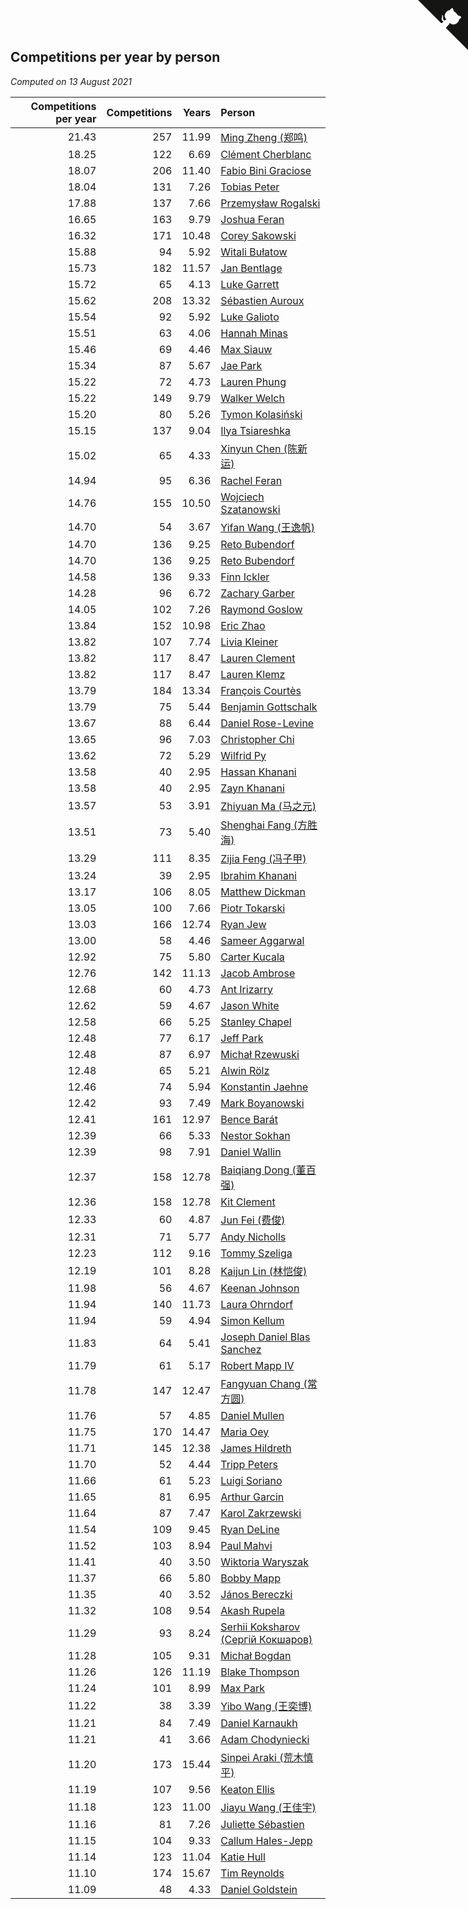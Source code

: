 ## Competitions per year by person

*Computed on 13 August 2021*

| Competitions per year | Competitions | Years | Person |
| ---: | ---: | ---: | :--- |
| 21.43 | 257 | 11.99 | [Ming Zheng (郑鸣)](https://www.worldcubeassociation.org/persons/2009ZHEN11) |
| 18.25 | 122 | 6.69 | [Clément Cherblanc](https://www.worldcubeassociation.org/persons/2014CHER05) |
| 18.07 | 206 | 11.40 | [Fabio Bini Graciose](https://www.worldcubeassociation.org/persons/2010GRAC02) |
| 18.04 | 131 | 7.26 | [Tobias Peter](https://www.worldcubeassociation.org/persons/2014PETE03) |
| 17.88 | 137 | 7.66 | [Przemysław Rogalski](https://www.worldcubeassociation.org/persons/2013ROGA02) |
| 16.65 | 163 | 9.79 | [Joshua Feran](https://www.worldcubeassociation.org/persons/2011FERA01) |
| 16.32 | 171 | 10.48 | [Corey Sakowski](https://www.worldcubeassociation.org/persons/2011SAKO01) |
| 15.88 | 94 | 5.92 | [Witali Bułatow](https://www.worldcubeassociation.org/persons/2015BUAT01) |
| 15.73 | 182 | 11.57 | [Jan Bentlage](https://www.worldcubeassociation.org/persons/2010BENT01) |
| 15.72 | 65 | 4.13 | [Luke Garrett](https://www.worldcubeassociation.org/persons/2017GARR05) |
| 15.62 | 208 | 13.32 | [Sébastien Auroux](https://www.worldcubeassociation.org/persons/2008AURO01) |
| 15.54 | 92 | 5.92 | [Luke Galioto](https://www.worldcubeassociation.org/persons/2015GALI02) |
| 15.51 | 63 | 4.06 | [Hannah Minas](https://www.worldcubeassociation.org/persons/2017MINA04) |
| 15.46 | 69 | 4.46 | [Max Siauw](https://www.worldcubeassociation.org/persons/2017SIAU02) |
| 15.34 | 87 | 5.67 | [Jae Park](https://www.worldcubeassociation.org/persons/2015PARK24) |
| 15.22 | 72 | 4.73 | [Lauren Phung](https://www.worldcubeassociation.org/persons/2016PHUN02) |
| 15.22 | 149 | 9.79 | [Walker Welch](https://www.worldcubeassociation.org/persons/2011WELC01) |
| 15.20 | 80 | 5.26 | [Tymon Kolasiński](https://www.worldcubeassociation.org/persons/2016KOLA02) |
| 15.15 | 137 | 9.04 | [Ilya Tsiareshka](https://www.worldcubeassociation.org/persons/2012TERE01) |
| 15.02 | 65 | 4.33 | [Xinyun Chen (陈新运)](https://www.worldcubeassociation.org/persons/2017CHEN36) |
| 14.94 | 95 | 6.36 | [Rachel Feran](https://www.worldcubeassociation.org/persons/2015FERA01) |
| 14.76 | 155 | 10.50 | [Wojciech Szatanowski](https://www.worldcubeassociation.org/persons/2011SZAT01) |
| 14.70 | 54 | 3.67 | [Yifan Wang (王逸帆)](https://www.worldcubeassociation.org/persons/2017WANY29) |
| 14.70 | 136 | 9.25 | [Reto Bubendorf](https://www.worldcubeassociation.org/persons/2012BUBE01) |
| 14.70 | 136 | 9.25 | [Reto Bubendorf](https://www.worldcubeassociation.org/persons/2012BUBE01) |
| 14.58 | 136 | 9.33 | [Finn Ickler](https://www.worldcubeassociation.org/persons/2012ICKL01) |
| 14.28 | 96 | 6.72 | [Zachary Garber](https://www.worldcubeassociation.org/persons/2014GARB01) |
| 14.05 | 102 | 7.26 | [Raymond Goslow](https://www.worldcubeassociation.org/persons/2014GOSL01) |
| 13.84 | 152 | 10.98 | [Eric Zhao](https://www.worldcubeassociation.org/persons/2010ZHAO19) |
| 13.82 | 107 | 7.74 | [Livia Kleiner](https://www.worldcubeassociation.org/persons/2013KLEI03) |
| 13.82 | 117 | 8.47 | [Lauren Clement](https://www.worldcubeassociation.org/persons/2013KLEM01) |
| 13.82 | 117 | 8.47 | [Lauren Klemz](https://www.worldcubeassociation.org/persons/2013KLEM01) |
| 13.79 | 184 | 13.34 | [François Courtès](https://www.worldcubeassociation.org/persons/2008COUR01) |
| 13.79 | 75 | 5.44 | [Benjamin Gottschalk](https://www.worldcubeassociation.org/persons/2016GOTT01) |
| 13.67 | 88 | 6.44 | [Daniel Rose-Levine](https://www.worldcubeassociation.org/persons/2015ROSE01) |
| 13.65 | 96 | 7.03 | [Christopher Chi](https://www.worldcubeassociation.org/persons/2014CHIC01) |
| 13.62 | 72 | 5.29 | [Wilfrid Py](https://www.worldcubeassociation.org/persons/2016PYWI01) |
| 13.58 | 40 | 2.95 | [Hassan Khanani](https://www.worldcubeassociation.org/persons/2018KHAN26) |
| 13.58 | 40 | 2.95 | [Zayn Khanani](https://www.worldcubeassociation.org/persons/2018KHAN28) |
| 13.57 | 53 | 3.91 | [Zhiyuan Ma (马之元)](https://www.worldcubeassociation.org/persons/2017MAZH04) |
| 13.51 | 73 | 5.40 | [Shenghai Fang (方胜海)](https://www.worldcubeassociation.org/persons/2016FANG01) |
| 13.29 | 111 | 8.35 | [Zijia Feng (冯子甲)](https://www.worldcubeassociation.org/persons/2013FENG02) |
| 13.24 | 39 | 2.95 | [Ibrahim Khanani](https://www.worldcubeassociation.org/persons/2018KHAN27) |
| 13.17 | 106 | 8.05 | [Matthew Dickman](https://www.worldcubeassociation.org/persons/2013DICK01) |
| 13.05 | 100 | 7.66 | [Piotr Tokarski](https://www.worldcubeassociation.org/persons/2013TOKA01) |
| 13.03 | 166 | 12.74 | [Ryan Jew](https://www.worldcubeassociation.org/persons/2008JEWR01) |
| 13.00 | 58 | 4.46 | [Sameer Aggarwal](https://www.worldcubeassociation.org/persons/2017AGGA01) |
| 12.92 | 75 | 5.80 | [Carter Kucala](https://www.worldcubeassociation.org/persons/2015KUCA01) |
| 12.76 | 142 | 11.13 | [Jacob Ambrose](https://www.worldcubeassociation.org/persons/2010AMBR01) |
| 12.68 | 60 | 4.73 | [Ant Irizarry](https://www.worldcubeassociation.org/persons/2016IRIZ02) |
| 12.62 | 59 | 4.67 | [Jason White](https://www.worldcubeassociation.org/persons/2016WHIT16) |
| 12.58 | 66 | 5.25 | [Stanley Chapel](https://www.worldcubeassociation.org/persons/2016CHAP04) |
| 12.48 | 77 | 6.17 | [Jeff Park](https://www.worldcubeassociation.org/persons/2015PARK08) |
| 12.48 | 87 | 6.97 | [Michał Rzewuski](https://www.worldcubeassociation.org/persons/2014RZEW01) |
| 12.48 | 65 | 5.21 | [Alwin Rölz](https://www.worldcubeassociation.org/persons/2016ROLZ01) |
| 12.46 | 74 | 5.94 | [Konstantin Jaehne](https://www.worldcubeassociation.org/persons/2015JAEH01) |
| 12.42 | 93 | 7.49 | [Mark Boyanowski](https://www.worldcubeassociation.org/persons/2014BOYA01) |
| 12.41 | 161 | 12.97 | [Bence Barát](https://www.worldcubeassociation.org/persons/2008BARA01) |
| 12.39 | 66 | 5.33 | [Nestor Sokhan](https://www.worldcubeassociation.org/persons/2016SOKH01) |
| 12.39 | 98 | 7.91 | [Daniel Wallin](https://www.worldcubeassociation.org/persons/2013WALL03) |
| 12.37 | 158 | 12.78 | [Baiqiang Dong (董百强)](https://www.worldcubeassociation.org/persons/2008DONG06) |
| 12.36 | 158 | 12.78 | [Kit Clement](https://www.worldcubeassociation.org/persons/2008CLEM01) |
| 12.33 | 60 | 4.87 | [Jun Fei (费俊)](https://www.worldcubeassociation.org/persons/2016FEIJ02) |
| 12.31 | 71 | 5.77 | [Andy Nicholls](https://www.worldcubeassociation.org/persons/2015NICH04) |
| 12.23 | 112 | 9.16 | [Tommy Szeliga](https://www.worldcubeassociation.org/persons/2012SZEL01) |
| 12.19 | 101 | 8.28 | [Kaijun Lin (林恺俊)](https://www.worldcubeassociation.org/persons/2013LINK01) |
| 11.98 | 56 | 4.67 | [Keenan Johnson](https://www.worldcubeassociation.org/persons/2016JOHN30) |
| 11.94 | 140 | 11.73 | [Laura Ohrndorf](https://www.worldcubeassociation.org/persons/2009OHRN01) |
| 11.94 | 59 | 4.94 | [Simon Kellum](https://www.worldcubeassociation.org/persons/2016KELL12) |
| 11.83 | 64 | 5.41 | [Joseph Daniel Blas Sanchez](https://www.worldcubeassociation.org/persons/2016SANC08) |
| 11.79 | 61 | 5.17 | [Robert Mapp IV](https://www.worldcubeassociation.org/persons/2016IVRO01) |
| 11.78 | 147 | 12.47 | [Fangyuan Chang (常方圆)](https://www.worldcubeassociation.org/persons/2009CHAN04) |
| 11.76 | 57 | 4.85 | [Daniel Mullen](https://www.worldcubeassociation.org/persons/2016MULL04) |
| 11.75 | 170 | 14.47 | [Maria Oey](https://www.worldcubeassociation.org/persons/2007OEYM01) |
| 11.71 | 145 | 12.38 | [James Hildreth](https://www.worldcubeassociation.org/persons/2009HILD01) |
| 11.70 | 52 | 4.44 | [Tripp Peters](https://www.worldcubeassociation.org/persons/2017PETE04) |
| 11.66 | 61 | 5.23 | [Luigi Soriano](https://www.worldcubeassociation.org/persons/2016SORI04) |
| 11.65 | 81 | 6.95 | [Arthur Garcin](https://www.worldcubeassociation.org/persons/2014GARC27) |
| 11.64 | 87 | 7.47 | [Karol Zakrzewski](https://www.worldcubeassociation.org/persons/2014ZAKR01) |
| 11.54 | 109 | 9.45 | [Ryan DeLine](https://www.worldcubeassociation.org/persons/2012DELI01) |
| 11.52 | 103 | 8.94 | [Paul Mahvi](https://www.worldcubeassociation.org/persons/2012MAHV01) |
| 11.41 | 40 | 3.50 | [Wiktoria Waryszak](https://www.worldcubeassociation.org/persons/2018WARY01) |
| 11.37 | 66 | 5.80 | [Bobby Mapp](https://www.worldcubeassociation.org/persons/2015MAPP01) |
| 11.35 | 40 | 3.52 | [János Bereczki](https://www.worldcubeassociation.org/persons/2018BERE01) |
| 11.32 | 108 | 9.54 | [Akash Rupela](https://www.worldcubeassociation.org/persons/2012RUPE01) |
| 11.29 | 93 | 8.24 | [Serhii Koksharov (Сергій Кокшаров)](https://www.worldcubeassociation.org/persons/2013KOKS01) |
| 11.28 | 105 | 9.31 | [Michał Bogdan](https://www.worldcubeassociation.org/persons/2012BOGD01) |
| 11.26 | 126 | 11.19 | [Blake Thompson](https://www.worldcubeassociation.org/persons/2010THOM03) |
| 11.24 | 101 | 8.99 | [Max Park](https://www.worldcubeassociation.org/persons/2012PARK03) |
| 11.22 | 38 | 3.39 | [Yibo Wang (王奕博)](https://www.worldcubeassociation.org/persons/2018WANG39) |
| 11.21 | 84 | 7.49 | [Daniel Karnaukh](https://www.worldcubeassociation.org/persons/2014KARN02) |
| 11.21 | 41 | 3.66 | [Adam Chodyniecki](https://www.worldcubeassociation.org/persons/2017CHOD02) |
| 11.20 | 173 | 15.44 | [Sinpei Araki (荒木慎平)](https://www.worldcubeassociation.org/persons/2006ARAK01) |
| 11.19 | 107 | 9.56 | [Keaton Ellis](https://www.worldcubeassociation.org/persons/2012ELLI01) |
| 11.18 | 123 | 11.00 | [Jiayu Wang (王佳宇)](https://www.worldcubeassociation.org/persons/2010WANG53) |
| 11.16 | 81 | 7.26 | [Juliette Sébastien](https://www.worldcubeassociation.org/persons/2014SEBA01) |
| 11.15 | 104 | 9.33 | [Callum Hales-Jepp](https://www.worldcubeassociation.org/persons/2012HALE01) |
| 11.14 | 123 | 11.04 | [Katie Hull](https://www.worldcubeassociation.org/persons/2010HULL01) |
| 11.10 | 174 | 15.67 | [Tim Reynolds](https://www.worldcubeassociation.org/persons/2005REYN01) |
| 11.09 | 48 | 4.33 | [Daniel Goldstein](https://www.worldcubeassociation.org/persons/2017GOLD01) |


<a href="https://github.com/jonatanklosko/wca_statistics" class="github-corner" aria-label="View source on Github"><svg width="80" height="80" viewBox="0 0 250 250" style="fill:#151513; color:#fff; position: absolute; top: 0; border: 0; right: 0;" aria-hidden="true"><path d="M0,0 L115,115 L130,115 L142,142 L250,250 L250,0 Z"></path><path d="M128.3,109.0 C113.8,99.7 119.0,89.6 119.0,89.6 C122.0,82.7 120.5,78.6 120.5,78.6 C119.2,72.0 123.4,76.3 123.4,76.3 C127.3,80.9 125.5,87.3 125.5,87.3 C122.9,97.6 130.6,101.9 134.4,103.2" fill="currentColor" style="transform-origin: 130px 106px;" class="octo-arm"></path><path d="M115.0,115.0 C114.9,115.1 118.7,116.5 119.8,115.4 L133.7,101.6 C136.9,99.2 139.9,98.4 142.2,98.6 C133.8,88.0 127.5,74.4 143.8,58.0 C148.5,53.4 154.0,51.2 159.7,51.0 C160.3,49.4 163.2,43.6 171.4,40.1 C171.4,40.1 176.1,42.5 178.8,56.2 C183.1,58.6 187.2,61.8 190.9,65.4 C194.5,69.0 197.7,73.2 200.1,77.6 C213.8,80.2 216.3,84.9 216.3,84.9 C212.7,93.1 206.9,96.0 205.4,96.6 C205.1,102.4 203.0,107.8 198.3,112.5 C181.9,128.9 168.3,122.5 157.7,114.1 C157.9,116.9 156.7,120.9 152.7,124.9 L141.0,136.5 C139.8,137.7 141.6,141.9 141.8,141.8 Z" fill="currentColor" class="octo-body"></path></svg></a><style>.github-corner:hover .octo-arm{animation:octocat-wave 560ms ease-in-out}@keyframes octocat-wave{0%,100%{transform:rotate(0)}20%,60%{transform:rotate(-25deg)}40%,80%{transform:rotate(10deg)}}@media (max-width:500px){.github-corner:hover .octo-arm{animation:none}.github-corner .octo-arm{animation:octocat-wave 560ms ease-in-out}}</style>
